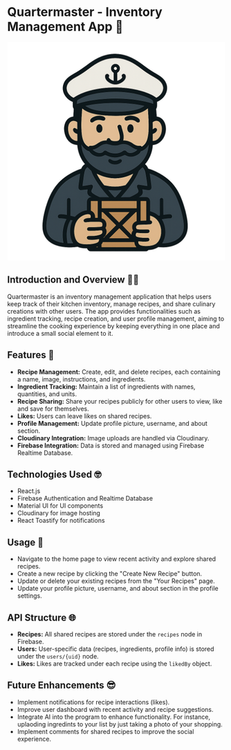 # Quartermaster - Inventory Management App 🍲

![Quartermaster](src/assets/Quartermaster.png)

## Introduction and Overview 🧑‍🍳
Quartermaster is an inventory management application that helps users keep track of their kitchen inventory, manage recipes, and share culinary creations with other users. The app provides functionalities such as ingredient tracking, recipe creation, and user profile management, aiming to streamline the cooking experience by keeping everything in one place and introduce a small social element to it.

## Features 🍪
- **Recipe Management:** Create, edit, and delete recipes, each containing a name, image, instructions, and ingredients.
- **Ingredient Tracking:** Maintain a list of ingredients with names, quantities, and units.
- **Recipe Sharing:** Share your recipes publicly for other users to view, like and save for themselves.
- **Likes:** Users can leave likes on shared recipes.
- **Profile Management:** Update profile picture, username, and about section.
- **Cloudinary Integration:** Image uploads are handled via Cloudinary.
- **Firebase Integration:** Data is stored and managed using Firebase Realtime Database.

## Technologies Used 🤓
- React.js
- Firebase Authentication and Realtime Database
- Material UI for UI components
- Cloudinary for image hosting
- React Toastify for notifications

## Usage 📖
- Navigate to the home page to view recent activity and explore shared recipes.
- Create a new recipe by clicking the "Create New Recipe" button.
- Update or delete your existing recipes from the "Your Recipes" page.
- Update your profile picture, username, and about section in the profile settings.

## API Structure 🌐
- **Recipes:** All shared recipes are stored under the `recipes` node in Firebase.
- **Users:** User-specific data (recipes, ingredients, profile info) is stored under the `users/{uid}` node.
- **Likes:** Likes are tracked under each recipe using the `likedBy` object.

## Future Enhancements 😎
- Implement notifications for recipe interactions (likes).
- Improve user dashboard with recent activity and recipe suggestions.
- Integrate AI into the program to enhance functionality. For instance, uplaoding ingredints to your list by just taking a photo of your shopping.
- Implement comments for shared recipes to improve the social experience.
